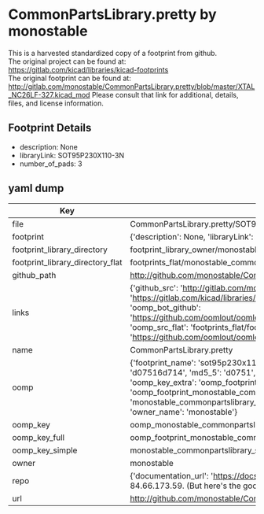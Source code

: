# CommonPartsLibrary.pretty by monostable  
This is a harvested standardized copy of a footprint from github.  
The original project can be found at:  
https://gitlab.com/kicad/libraries/kicad-footprints  
The original footprint can be found at:
http://gitlab.com/monostable/CommonPartsLibrary.pretty/blob/master/XTAL_NC26LF-327.kicad_mod
Please consult that link for additional, details, files, and license information.  
## Footprint Details
* description: None  
* libraryLink: SOT95P230X110-3N  
* number_of_pads: 3  
## yaml dump  
| Key | Value |  
| --- | --- |  
| file | CommonPartsLibrary.pretty/SOT95P230X110-3N.kicad_mod |  
| footprint | {'description': None, 'libraryLink': 'SOT95P230X110-3N', 'number_of_pads': 3} |  
| footprint_library_directory | footprint_library_owner/monostable_CommonPartsLibrary.pretty |  
| footprint_library_directory_flat | footprints_flat/monostable_commonpartslibrary_sot95p230x110_3n/working |  
| github_path | http://github.com/monostable/CommonPartsLibrary.pretty/blob/master/SOT95P230X110-3N.kicad_mod |  
| links | {'github_src': 'http://gitlab.com/monostable/CommonPartsLibrary.pretty/blob/master/XTAL_NC26LF-327.kicad_mod', 'github_src_repo': 'https://gitlab.com/kicad/libraries/kicad-footprints', 'oomp_bot': 'footprints/monostable_commonpartslibrary_sot95p230x110_3n/working', 'oomp_bot_github': 'https://github.com/oomlout/oomlout_oomp_footprint_bot/tree/main/footprints/monostable_commonpartslibrary_sot95p230x110_3n/working', 'oomp_src_flat': 'footprints_flat/footprints_flat/monostable_commonpartslibrary_sot95p230x110_3n/working', 'oomp_src_flat_github': 'https://github.com/oomlout/oomlout_oomp_footprint_src/tree/main/footprints_flat/monostable_commonpartslibrary_sot95p230x110_3n/working'} |  
| name | CommonPartsLibrary.pretty |  
| oomp | {'footprint_name': 'sot95p230x110_3n', 'library_name': 'commonpartslibrary', 'md5': 'd07516d7145ea10873bbc2dbe9f05e7d', 'md5_10': 'd07516d714', 'md5_5': 'd0751', 'md5_6': 'd07516', 'oomp_key': 'oomp_monostable_commonpartslibrary_sot95p230x110_3n', 'oomp_key_extra': 'oomp_footprint_monostable_commonpartslibrary_sot95p230x110_3n', 'oomp_key_full': 'oomp_footprint_monostable_commonpartslibrary_sot95p230x110_3n_d07516', 'oomp_key_simple': 'monostable_commonpartslibrary_sot95p230x110_3n', 'original_filename': 'CommonPartsLibrary.pretty/SOT95P230X110-3N.kicad_mod', 'owner_name': 'monostable'} |  
| oomp_key | oomp_monostable_commonpartslibrary_sot95p230x110_3n |  
| oomp_key_full | oomp_footprint_monostable_commonpartslibrary_sot95p230x110_3n |  
| oomp_key_simple | monostable_commonpartslibrary_sot95p230x110_3n |  
| owner | monostable |  
| repo | {'documentation_url': 'https://docs.github.com/rest/overview/resources-in-the-rest-api#rate-limiting', 'message': "API rate limit exceeded for 84.66.173.59. (But here's the good news: Authenticated requests get a higher rate limit. Check out the documentation for more details.)"} |  
| url | http://github.com/monostable/CommonPartsLibrary.pretty |  

